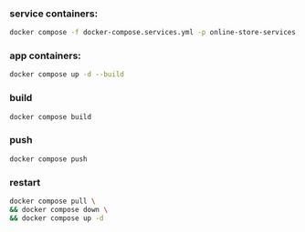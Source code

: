 ### service containers:
```bash
docker compose -f docker-compose.services.yml -p online-store-services up -d
```

### app containers:
```bash
docker compose up -d --build
```

### build
```bash
docker compose build
```

### push
```bash
docker compose push
```

### restart
```bash
docker compose pull \
&& docker compose down \
&& docker compose up -d
```

